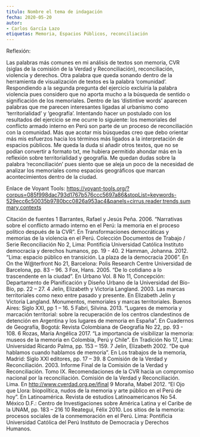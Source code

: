 ```yaml
---
titulo: Nombre el tema de indagación
fecha: 2020-05-20
autor:
- Carlos García Lazo
etiquetas: Memoria, Espacios Públicos, reconciliación
---
```


Reflexión:

Las palabras más comunes en mi análisis de textos son memoria, CVR (siglas de la comisión de la Verdad y Reconciliación), reconciliación, violencia y derechos. Otra palabra que queda sonando dentro de la herramienta de visualización de textos es la palabra ‘comunidad’. Respondiendo a la segunda pregunta del ejercicio excluiría la palabra violencia pues considero que no aporta mucho a la búsqueda de sentido o significación de los memoriales. Dentro de las ‘distintive words’ aparecen palabras que me parecen interesantes ligadas al urbanismo como ‘territorialidad’ y ‘geografía’. 
Intentando hacer un postulado con los resultados del ejercicio se me ocurre lo siguiente: los memoriales del conflicto armado interno en Perú son parte de un proceso de reconciliación con la comunidad. Más que acotar mis búsquedas creo que debo orientar más mis esfuerzos hacia los términos más ligados a la interpretación de espacios públicos. Me queda la duda si añadir otros textos, que no se podían convertir a formato txt, me hubiera permitido ahondar más en la reflexión sobre territorialidad y geografía. Me quedan dudas sobre la palabra ‘reconciliación’ pues siento que se aleja un poco de la necesidad de analizar los memoriales como espacios geográficos que marcan acontecimientos dentro de la ciudad. 


Enlace de Voyant Tools: https://voyant-tools.org/?corpus=085f998dac793d1767b576ccc5697a86&stopList=keywords-529ecc6c50035b9780bcc0826a953ac4&panels=cirrus,reader,trends,summary,contexts

Citación de fuentes
1 Barrantes, Rafael y Jesús Peña. 
2006. “Narrativas sobre el conflicto armado interno en el Perú: la memoria en el proceso político después de la CVR”. En Transformaciones democráticas y memorias de la violencia en el Perú. Colección Documentos de Trabajo / Serie Reconciliación No 2, Lima: Pontificia Universidad Católica Instituto democracia y derechos humanos, pp. 19 - 40.
2 Hamman, Johanna.
2012. “Lima: espacio público en transición. La plaza de la democracia 2006”. En On the W@terfront No 21, Barcelona: Polis Research Centre Universidad de Barcelona, pp. 83 – 96. 
3 Fox, Hans.
2005. “De lo cotidiano a lo trascendente en la ciudad”. En Urbano Vol. 8 No 11, Concepción: Departamento de Planificación y Diseño Urbano de la Universidad del Bío-Bío, pp. 22 – 27. 
4 Jelin, Elizabeth y Victoria Langland. 
2003. Las marcas territoriales como nexo entre pasado y presente. En Elizabeth Jelin y Victoria Langland. Monumentos, memoriales y marcas territoriales. Buenos Aires: Siglo XXI, pp 1 – 16.
5 Fabri, Silvina. 
2013. “Lugares de memoria y marcación territorial: sobre la recuperación de los centros clandestinos de detención en Argentina y los lugares de memoria en España”. En Cuadernos de Geografía, Bogotá: Revista Colombiana de Geografía No 22, pp. 93 - 108.
6 Rozas, María Angélica
2017. “La importancia de visibilizar la memoria: museos de la memoria en Colombia, Perú y Chile”. En Tradición No 17, Lima: Universidad Ricardo Palma, pp. 153 – 159.
7 Jelin, Elizabeth
2002. “De qué hablamos cuando hablamos de memoria”. En Los trabajos de la memoria, Madrid: Siglo XXI editores, pp. 17 – 39.
8 Comisión de la Verdad y Reconciliación. 
2003. Informe Final de la Comisión de la Verdad y Reconciliación. Tomo IX. Recomendaciones de la CVR hacia un compromiso nacional por la reconciliación. Comisión de la Verdad y Reconciliación. Lima. En http://www.cverdad.org.pe/ifinal
9 Moraña, Mabel
2012. “El Ojo que Llora: biopolítica, nudos de la memoria y arte público en el Perú de hoy”. En Latinoamérica. Revista de estudios Latinoamericanos No 54. México D.F.: Centro de Investigaciones sobre América Latina y el Caribe de la UNAM, pp. 183 – 216
10 Reategui, Félix
2010. Los sitios de la memoria: procesos sociales de la conmemoración en el Perú. Lima: Pontificia Universidad Católica del Perú Instituto de Democracia y Derechos Humanos. 
